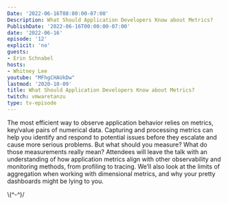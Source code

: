 ```yaml
---
Date: '2022-06-16T08:00:00-07:00'
Description: What Should Application Developers Know about Metrics?
PublishDate: '2022-06-16T00:00:00-07:00'
date: '2022-06-16'
episode: '12'
explicit: 'no'
guests:
- Erin Schnabel
hosts:
- Whitney Lee
youtube: "MFhgCHAUkDw"
lastmod: '2020-10-09'
title: What Should Application Developers Know about Metrics?
twitch: vmwaretanzu
type: tv-episode
---
```


The most efficient way to observe application behavior relies on metrics, key/value pairs of 
numerical data. Capturing and processing metrics can help you identify and respond to potential 
issues before they escalate and cause more serious problems. But what should you measure? What 
do those measurements really mean? Attendees will leave the talk with an understanding of how 
application metrics align with other observability and monitoring methods, from profiling to 
tracing. We’ll also look at the limits of aggregation when working with dimensional metrics, 
and why your pretty dashboards might be lying to you.


\\(^-^)/
